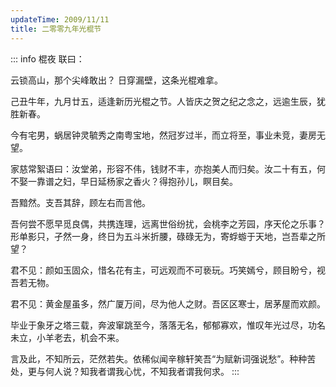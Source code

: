 ```yaml
---
updateTime: 2009/11/11
title: 二零零九年光棍节
---
```


::: info 棍夜
联曰：

云锁高山，那个尖峰敢出？
日穿漏壁，这条光棍难拿。

己丑牛年，九月廿五，适逢新历光棍之节。人皆庆之贺之纪之念之，远逾生辰，犹胜新春。

今有宅男，蜗居钟灵毓秀之南粤宝地，然冠岁过半，而立将至，事业未竞，妻房无望。

家慈常絮语曰：汝堂弟，形容不伟，钱财不丰，亦抱美人而归矣。汝二十有五，何不娶一靠谱之妇，早日延杨家之香火？得抱孙儿，瞑目矣。

吾黯然。支吾其辞，顾左右而言他。

吾何尝不愿早觅良偶，共携连理，远离世俗纷扰，会桃李之芳园，序天伦之乐事？形单影只，孑然一身，终日为五斗米折腰，碌碌无为，寄蜉蝣于天地，岂吾辈之所望？

君不见：颜如玉固众，惜名花有主，可远观而不可亵玩。巧笑嫣兮，顾目盼兮，视吾若无物。

君不见：黄金屋虽多，然广厦万间，尽为他人之财。吾区区寒士，居茅屋而欢颜。

毕业于象牙之塔三载，奔波窜跳至今，落落无名，郁郁寡欢，惟叹年光过尽，功名未立，小羊老去，机会不来。

言及此，不知所云，茫然若失。依稀似闻辛稼轩笑吾“为赋新词强说愁”。种种苦处，更与何人说？知我者谓我心忧，不知我者谓我何求。
:::